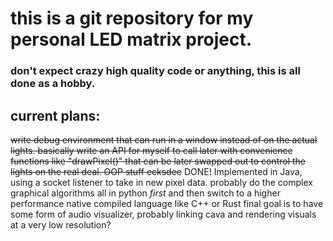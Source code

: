# this is a git repository for my personal LED matrix project. 
### don't expect crazy high quality code or anything, this is all done as a hobby.
## current plans:
~~write debug environment that can run in a window instead of on the actual lights. basically write an API for myself to call later with convenience functions like "drawPixel()" that can be later swapped out to control the lights on the real deal. OOP stuff ecksdee~~ 
DONE! Implemented in Java, using a socket listener to take in new pixel data.
probably do the complex graphical algorithms all in python *first* and then switch to a higher performance native compiled language like C++ or Rust
final goal is to have some form of audio visualizer, probably linking cava and rendering visuals at a very low resolution?
